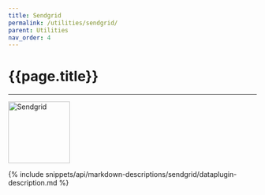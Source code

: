 ```yaml
---
title: Sendgrid
permalink: /utilities/sendgrid/
parent: Utilities
nav_order: 4
---
```


# {{page.title}}

---

<img src="{{site.baseurl}}/assets/utility_images/sendgrid.png" width="125" alt="Sendgrid">

{% include snippets/api/markdown-descriptions/sendgrid/dataplugin-description.md %}
